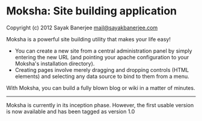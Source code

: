 Moksha: Site building application
==================================

Copyright (c) 2012 Sayak Banerjee <mail@sayakbanerjee.com>

Moksha is a powerful site building utility that makes your life easy!

 * You can create a new site from a central administration panel by simply
   entering the new URL (and pointing your apache configuration to your Moksha's
   installation directory).
 * Creating pages involve merely dragging and dropping controls (HTML elements)
   and selecting any data source to bind to them from a menu.

With Moksha, you can build a fully blown blog or wiki in a matter of minutes.

--------------------------------------------------------------------------------

Moksha is currently in its inception phase. However, the first usable version
is now available and has been tagged as version 1.0
